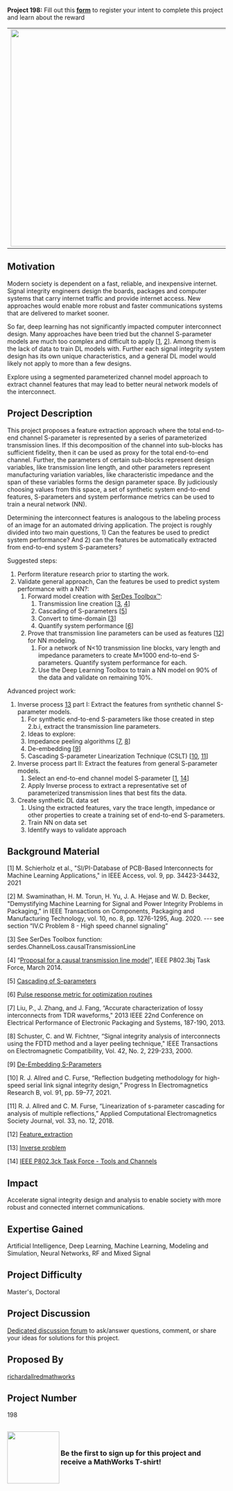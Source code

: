 **Project 198:** Fill out this <strong>[form](https://forms.office.com/Pages/ResponsePage.aspx?id=ETrdmUhDaESb3eUHKx3B5lOTzSa_A6lPqq2LJKzvpM5UMTBZRkc4UTRETjFERVRDWllQRE40OUFSQS4u)</strong> to  register your intent to complete this project and learn about the reward

<table>
<td><img src="https://gist.githubusercontent.com/robertogl/e0115dc303472a9cfd52bbbc8edb7665/raw/backplane.png"  width=500 /></td>
<td><p><h1>Signal Integrity Channel Feature Extraction for Deep Learning</h1></p>
<p> Develop a deep learning approach for signal integrity applications. </p>
</table>

## Motivation

Modern society is dependent on a fast, reliable, and inexpensive internet.  Signal integrity engineers design the boards, packages and computer systems that carry internet traffic and provide internet access.  New approaches would enable more robust and faster communications systems that are delivered to market sooner. 

So far, deep learning has not significantly impacted computer interconnect design.  Many approaches have been tried but the channel S-parameter models are much too complex and difficult to apply [[1](#schierholz), [2](#swaminathan)]. Among them is the lack of data to train DL models with.  Further each signal integrity system design has its own unique characteristics, and a general DL model would likely not apply to more than a few designs.  

Explore using a segmented parameterized channel model approach to extract channel features that may lead to better neural network models of the interconnect.  

## Project Description

This project proposes a feature extraction approach where the total end-to-end channel S-parameter is represented by a series of parameterized transmission lines.  If this decomposition of the channel into sub-blocks has sufficient fidelity, then it can be used as proxy for the total end-to-end channel.  Further, the parameters of certain sub-blocks represent design variables, like transmission line length, and other parameters represent manufacturing variation variables, like characteristic impedance and the span of these variables forms the design parameter space.  By judiciously choosing values from this space, a set of synthetic system end-to-end features, S-parameters and system performance metrics can be used to train a neural network (NN). 

Determining the interconnect features is analogous to the labeling process of an image for an automated driving application. The project is roughly divided into two main questions, 1) Can the features be used to predict system performance? And 2) can the features be automatically extracted from end-to-end system S-parameters? 

Suggested steps:  

1. Perform literature research prior to starting the work. 
2. Validate general approach, Can the features be used to predict system performance with a NN?:  
    1. Forward model creation with [SerDes Toolbox™](https://www.mathworks.com/products/serdes.html):
        1. Transmission line creation [[3](#serdesfun), [4](#ctlm)]
        2. Cascading of S-parameters [[5](#cascade)]
        3. Convert to time-domain [[3](#serdesfun)]
        4. Quantify system performance [[6](#optpulse)] 
    2. Prove that transmission line parameters can be used as features [[12](#fe)] for NN modeling.
        1. 	For a network of N<10 transmission line blocks, vary length and impedance parameters to create M≈1000 end-to-end S-parameters.  Quantify system performance for each.
        2. 	Use the Deep Learning Toolbox to train a NN model on 90% of the data and validate on remaining 10%.

Advanced project work:
1.	Inverse process [13](#ip) part I: Extract the features from synthetic channel S-parameter models.
    1.	For synthetic end-to-end S-parameters like those created in step 2.b.i, extract the transmission line parameters.
    2.	Ideas to explore: 
      1.  Impedance peeling algorithms [[7](#liu), [8](#schuster)]
      2.  De-embedding [[9](#deembed)]
      3.  Cascading S-parameter Linearization Technique (CSLT) [[10](#allred21), [11](#allred18)]
2.	Inverse process part II: Extract the features from general S-parameter models.
    1.	Select an end-to-end channel model S-parameter [[1](#schierholz), [14](#toolschannels)]
    2.	Apply Inverse process to extract a representative set of parameterized transmission lines that best fits the data.
3.	Create synthetic DL data set
    1.	Using the extracted features, vary the trace length, impedance or other properties to create a training set of end-to-end S-parameters.
    2.	Train NN on data set 
    3.	Identify ways to validate approach

## Background Material

<a name="schierholz"></a>[1] M. Schierholz et al., "SI/PI-Database of PCB-Based Interconnects for Machine Learning Applications," in IEEE Access, vol. 9, pp. 34423-34432, 2021 

<a name="swaminathan"></a>[2] M. Swaminathan, H. M. Torun, H. Yu, J. A. Hejase and W. D. Becker, "Demystifying Machine Learning for Signal and Power Integrity Problems in Packaging," in IEEE Transactions on Components, Packaging and Manufacturing Technology, vol. 10, no. 8, pp. 1276-1295, Aug. 2020.  --- see section “IV.C Problem 8 - High speed channel signaling” 

<a name="serdesfun"></a>[3] See SerDes Toolbox function: serdes.ChannelLoss.causalTransmissionLine 

<a name="ctlm"></a>[4] “[Proposal for a causal transmission line model](http://www.ieee802.org/3/bj/public/mar14/healey_3bj_01_0314.pdf)”, IEEE P802.3bj Task Force, March 2014. 

<a name="cascade"></a>[5] [Cascading of S-parameters](https://www.mathworks.com/help/rf/ref/cascadesparams.html) 

<a name="optpulse"></a>[6] [Pulse response metric for optimization routines](https://www.mathworks.com/help/serdes/ref/optpulsemetric.html) 

<a name="liu"></a>[7] Liu, P., J. Zhang, and J. Fang, “Accurate characterization of lossy interconnects from TDR waveforms," 2013 IEEE 22nd Conference on Electrical Performance of Electronic Packaging and Systems, 187-190, 2013. 

<a name="schuster"></a>[8] Schuster, C. and W. Fichtner, “Signal integrity analysis of interconnects using the FDTD method and a layer peeling technique," IEEE Transactions on Electromagnetic Compatibility, Vol. 42, No. 2, 229-233, 2000. 

<a name="deembed"></a>[9] [De-Embedding S-Parameters](https://www.mathworks.com/help/rf/ug/de-embedding-s-parameters.html) 

<a name="allred21"></a>[10] R. J. Allred and C. Furse, “Reflection budgeting methodology for high-speed serial link signal integrity design,” Progress In Electromagnetics Research B, vol. 91, pp. 59–77, 2021. 

<a name="allred18"></a>[11] R. J. Allred and C. M. Furse, “Linearization of  s-parameter cascading for analysis of multiple reflections,” Applied Computational Electromagnetics Society Journal, vol. 33, no. 12, 2018. 

<a name="fe"></a>[12] [Feature_extraction](https://en.wikipedia.org/wiki/Feature_extraction) 

<a name="ip"></a>[13] [Inverse problem](https://en.wikipedia.org/wiki/Inverse_problem) 

<a name="toolschannels"></a>[14] [IEEE P802.3ck Task Force - Tools and Channels](https://www.ieee802.org/3/ck/public/tools/index.html) 

## Impact

Accelerate signal integrity design and analysis to enable society with more robust and connected internet communications. 

## Expertise Gained 

Artificial Intelligence, Deep Learning, Machine Learning, Modeling and Simulation, Neural Networks, RF and Mixed Signal


## Project Difficulty

Master's, Doctoral

## Project Discussion

[Dedicated discussion forum](https://github.com/mathworks/MathWorks-Excellence-in-Innovation/discussions/29) to ask/answer questions, comment, or share your ideas for solutions for this project.

## Proposed By 

[richardallredmathworks](https://github.com/richardallredmathworks)

## Project Number

198

##

<img align="left" src="https://gist.githubusercontent.com/robertogl/e0115dc303472a9cfd52bbbc8edb7665/raw/86fc1b776d9952d9402cb3cbcd9ade5bf95d1e82/t-shirt.jpg" width="120">
<br>

### Be the first to sign up for this project and receive a MathWorks T-shirt!

